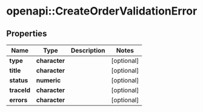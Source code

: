 # openapi::CreateOrderValidationError

## Properties
Name | Type | Description | Notes
------------ | ------------- | ------------- | -------------
**type** | **character** |  | [optional] 
**title** | **character** |  | [optional] 
**status** | **numeric** |  | [optional] 
**traceId** | **character** |  | [optional] 
**errors** | **character** |  | [optional] 


